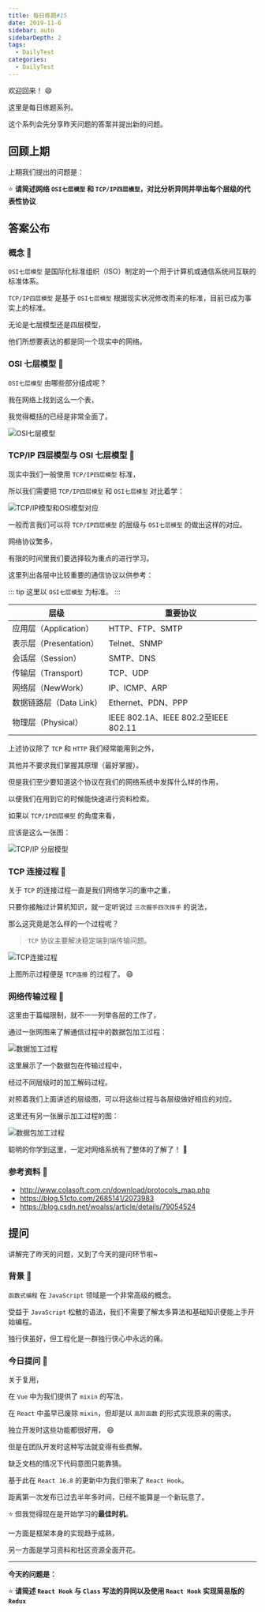 ```yaml
---
title: 每日练题#15
date: 2019-11-6
sidebar: auto
sidebarDepth: 2
tags: 
  - DailyTest
categories:
  - DailyTest
---
```


欢迎回来！ :smile:

这里是每日练题系列。 

这个系列会先分享昨天问题的答案并提出新的问题。

<!-- more -->

## 回顾上期

上期我们提出的问题是：

:star: **请简述网络 `OSI七层模型` 和 `TCP/IP四层模型`，对比分析异同并举出每个层级的代表性协议**

## 答案公布

### 概念 :flags:

`OSI七层模型` 是国际化标准组织（ISO）制定的一个用于计算机或通信系统间互联的标准体系。

`TCP/IP四层模型` 是基于 `OSI七层模型` 根据现实状况修改而来的标准，目前已成为事实上的标准。

无论是七层模型还是四层模型，

他们所想要表达的都是同一个现实中的网络。

### OSI 七层模型 :flags:

`OSI七层模型` 由哪些部分组成呢？

我在网络上找到这么一个表，

我觉得概括的已经是非常全面了。

![OSI七层模型](https://blog-img-1252360401.cos.ap-guangzhou.myqcloud.com/20191106-1.jpg)

### TCP/IP 四层模型与 OSI 七层模型 :flags:

现实中我们一般使用 `TCP/IP四层模型` 标准，

所以我们需要把 `TCP/IP四层模型` 和 `OSI七层模型` 对比着学：

![TCP/IP模型和OSI模型对应](https://blog-img-1252360401.cos.ap-guangzhou.myqcloud.com/20191106-2.jpg)

一般而言我们可以将 `TCP/IP四层模型` 的层级与 `OSI七层模型` 的做出这样的对应。

网络协议繁多，

有限的时间里我们要选择较为重点的进行学习。

这里列出各层中比较重要的通信协议以供参考：

::: tip
这里以 `OSI七层模型` 为标准。
:::

| 层级                    | 重要协议                             |
| ----------------------- | ------------------------------------ |
| 应用层（Application）   | HTTP、FTP、SMTP                      |
| 表示层（Presentation）  | Telnet、SNMP                         |
| 会话层（Session）       | SMTP、DNS                            |
| 传输层（Transport）     | TCP、UDP                             |
| 网络层（NewWork）       | IP、ICMP、ARP                        |
| 数据链路层（Data Link） | Ethernet、PDN、PPP                   |
| 物理层（Physical）      | IEEE 802.1A、IEEE 802.2至IEEE 802.11 |

上述协议除了 `TCP` 和 `HTTP` 我们经常能用到之外，

其他并不要求我们掌握其原理（最好掌握）。

但是我们至少要知道这个协议在我们的网络系统中发挥什么样的作用，

以便我们在用到它的时候能快速进行资料检索。

如果以 `TCP/IP四层模型` 的角度来看，

应该是这么一张图：

![TCP/IP 分层模型](https://blog-img-1252360401.cos.ap-guangzhou.myqcloud.com/20191106-3.jpg)

### TCP 连接过程 :flags:

关于 `TCP` 的连接过程一直是我们网络学习的重中之重，

只要你接触过计算机知识，就一定听说过 `三次握手四次挥手` 的说法，

那么这究竟是怎么样的一个过程呢？

> `TCP` 协议主要解决稳定端到端传输问题。

![TCP连接过程](https://blog-img-1252360401.cos.ap-guangzhou.myqcloud.com/20191106-4.jpg)

上图所示过程便是 `TCP连接` 的过程了。 :smile:

### 网络传输过程 :flags:

这里由于篇幅限制，就不一一列举各层的工作了，

通过一张网图来了解通信过程中的数据包加工过程：

![数据加工过程](https://blog-img-1252360401.cos.ap-guangzhou.myqcloud.com/20191106-5.jpg)

这里展示了一个数据包在传输过程中，

经过不同层级时的加工解码过程。

对照着我们上面讲述的层级图，可以将这些过程与各层级做好相应的对应。

这里还有另一张展示加工过程的图：

![数据包加工过程](https://blog-img-1252360401.cos.ap-guangzhou.myqcloud.com/20191106-6.jpg)

聪明的你学到这里，一定对网络系统有了整体的了解了！ :rocket:


### 参考资料 :flags:

- http://www.colasoft.com.cn/download/protocols_map.php
- https://blog.51cto.com/2685141/2073983
- https://blog.csdn.net/woalss/article/details/79054524

## 提问

讲解完了昨天的问题，又到了今天的提问环节啦~

### 背景 :flags:

`函数式编程` 在 `JavaScript` 领域是一个非常高级的概念。

受益于 `JavaScript` 松散的语法，我们不需要了解太多算法和基础知识便能上手开始编程。

独行侠虽好，但工程化是一群独行侠心中永远的痛。

### 今日提问 :flags:

关于复用，

在 `Vue` 中为我们提供了 `mixin` 的写法，

在 `React` 中虽早已废除 `mixin`，但却是以 `高阶函数` 的形式实现原来的需求。

独立开发时这些功能都很好用， :smile:

但是在团队开发时这种写法就变得有些费解。

缺乏文档的情况下代码意图只能靠猜。

基于此在 `React 16.8` 的更新中为我们带来了 `React Hook`。

距离第一次发布已过去半年多时间，已经不能算是一个新玩意了。

:star: 但我觉得现在是开始学习的**最佳时机**。

一方面是框架本身的实现趋于成熟，

另一方面是学习资料和社区资源全面开花。

---

**今天的问题是：**

:star: **请简述 `React Hook` 与 `Class` 写法的异同以及使用 `React Hook` 实现简易版的 `Redux`**